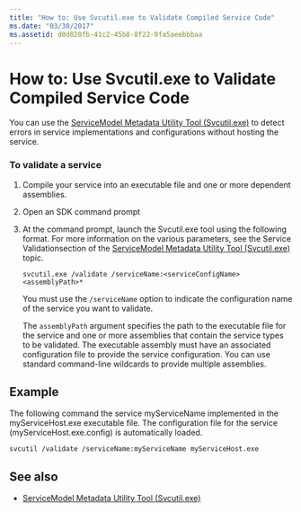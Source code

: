 ```yaml
---
title: "How to: Use Svcutil.exe to Validate Compiled Service Code"
ms.date: "03/30/2017"
ms.assetid: d0d820fb-41c2-45b8-8f22-0fa5aeebbbaa
---
```

# How to: Use Svcutil.exe to Validate Compiled Service Code
You can use the [ServiceModel Metadata Utility Tool (Svcutil.exe)](../../../../docs/framework/wcf/servicemodel-metadata-utility-tool-svcutil-exe.md) to detect errors in service implementations and configurations without hosting the service.  
  
### To validate a service  
  
1. Compile your service into an executable file and one or more dependent assemblies.  
  
2. Open an SDK command prompt  
  
3. At the command prompt, launch the Svcutil.exe tool using the following format. For more information on the various parameters, see the Service Validationsection of the [ServiceModel Metadata Utility Tool (Svcutil.exe)](../../../../docs/framework/wcf/servicemodel-metadata-utility-tool-svcutil-exe.md) topic.  
  
    ```console
    svcutil.exe /validate /serviceName:<serviceConfigName>  <assemblyPath>*  
    ```  
  
     You must use the `/serviceName` option to indicate the configuration name of the service you want to validate.  
  
     The `assemblyPath` argument specifies the path to the executable file for the service and one or more assemblies that contain the service types to be validated. The executable assembly must have an associated configuration file to provide the service configuration. You can use standard command-line wildcards to provide multiple assemblies.  
  
## Example  
 The following command the service myServiceName implemented in the myServiceHost.exe executable file.  The configuration file for the service (myServiceHost.exe.config) is automatically loaded.  
  
```console  
svcutil /validate /serviceName:myServiceName myServiceHost.exe  
```  
  
## See also

- [ServiceModel Metadata Utility Tool (Svcutil.exe)](../../../../docs/framework/wcf/servicemodel-metadata-utility-tool-svcutil-exe.md)

